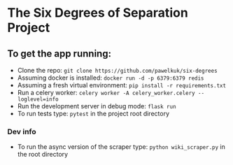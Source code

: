 # The Six Degrees of Separation Project

## To get the app running:

- Clone the repo: `git clone https://github.com/pawelkuk/six-degrees`
- Assuming docker is installed: `docker run -d -p 6379:6379 redis`
- Assuming a fresh virtual environment: `pip install -r requirements.txt`
- Run a celery worker: `celery worker -A celery_worker.celery --loglevel=info`
- Run the development server in debug mode: `flask run`
- To run tests type: `pytest` in the project root directory 

### Dev info
 
- To run the async version of the scraper type: `python wiki_scraper.py` in the root directory